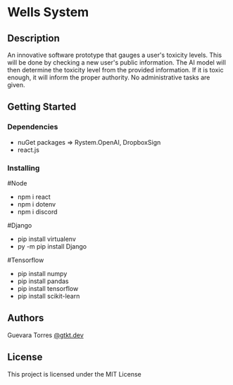 # Wells System

## Description

An innovative software prototype that gauges a user's toxicity levels. 
This will be done by checking a new user's public information. 
The AI model will then determine the toxicity level from the provided information.
If it is toxic enough, it will inform the proper authority.
No administrative tasks are given.

## Getting Started

### Dependencies

* nuGet packages => Rystem.OpenAI, DropboxSign
* react.js

### Installing
#Node
* npm i react
* npm i dotenv
* npm i discord

#Django
*  pip install virtualenv
*  py -m pip install Django

#Tensorflow
*  pip install numpy
*  pip install pandas
*  pip install tensorflow
*  pip install scikit-learn

## Authors
Guevara Torres
[@gtkt.dev](https://www.instagram.com/gtkt.dev/)

## License

This project is licensed under the MIT License

